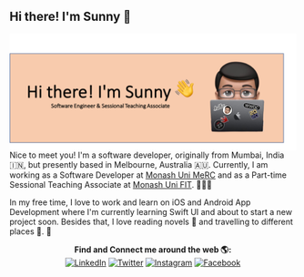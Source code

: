 ## Hi there! I'm Sunny 👋
<img align="right" src="https://github.com/sunnythepatel/sunnythepatel/blob/master/Picture%201.png" alt="G'day! I'm Sunny!" /><br><br>


<!--
**sunnypatel7/sunnypatel7** is a ✨ _special_ ✨ repository because its `README.md` (this file) appears on your GitHub profile.


Here are some ideas to get you started:

- 🔭 I’m currently working on ...
- 🌱 I’m currently learning ...
- 👯 I’m looking to collaborate on ...
- 🤔 I’m looking for help with ...
- 💬 Ask me about ...
- 📫 How to reach me: ...
- 😄 Pronouns: ...
- ⚡ Fun fact: ...
-->

Nice to meet you! I'm a software developer, originally from Mumbai, India 🇮🇳, but presently based in Melbourne, Australia 🇦🇺. Currently, I am working as a Software Developer at [Monash Uni MeRC](https://www.monash.edu/researchinfrastructure/eresearch?option=com_content&view=article&id=62&Itemid=154) and as a Part-time Sessional Teaching Associate at [Monash Uni FIT](https://www.monash.edu/it). 👨🏼‍💻

In my free time, I love to work and learn on iOS and Android App Development where I'm currently learning Swift UI and about to start a new project soon. Besides that, I love reading novels 📖 and travelling to different places 🧳. 🎉

<p align="center">
 <b> Find and Connect me around the web 🌎: </b><br>
<a href="https://www.linkedin.com/in/sunnypatel07/">
<img src="https://img.shields.io/badge/-LinkedIn-%233781da" alt="LinkedIn"/></a> 
<a href="https://twitter.com/sunnythepatel">
<img src="https://img.shields.io/badge/-Twitter-%231DA1F2" alt="Twitter" /></a>  
<a href="https://www.instagram.com/sunny.patel07/">
<img src="https://img.shields.io/badge/-Instagram-%23eb13a5" alt="Instagram" /></a> 
<a href="https://www.facebook.com/sunny.patel07">
<img src="https://img.shields.io/badge/-Facebook-%239146FF" alt="Facebook" /></a> 
</p>

